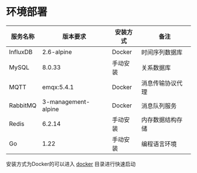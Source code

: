 # 环境部署

| 服务名称     | 版本要求                | 安装方式   | 备注       |
|----------|---------------------|--------|----------|
| InfluxDB | 2.6-alpine          | Docker | 时间序列数据库  |
| MySQL    | 8.0.33              | 手动安装   | 关系数据库    |
| MQTT     | emqx:5.4.1          | Docker | 消息传输协议代理 |
| RabbitMQ | 3-management-alpine | Docker | 消息队列服务   |
| Redis    | 6.2.14              | 手动安装   | 内存数据结构存储 |
| Go       | 1.22                | 手动安装   | 编程语言环境   |

安装方式为Docker的可以进入 [docker](../docker) 目录进行快速启动